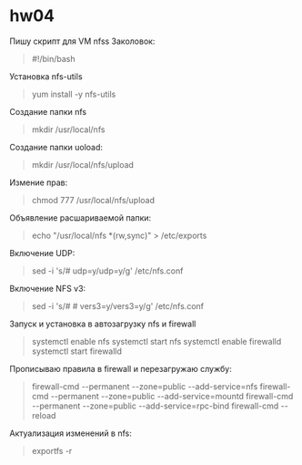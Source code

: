 # hw04
Пишу скрипт для VM nfss
Заколовок:
>#!/bin/bash 

Установка nfs-utils

>yum install -y nfs-utils

Создание папки nfs

>mkdir /usr/local/nfs

Создание папки uoload:
>mkdir /usr/local/nfs/upload

Измение прав:

>chmod 777 /usr/local/nfs/upload

Объявление расшариваемой папки:

>echo "/usr/local/nfs     *(rw,sync)" > /etc/exports

Включение UDP:
>sed -i 's/# udp=y/udp=y/g' /etc/nfs.conf

Включение NFS v3:
>sed -i 's/# # vers3=y/vers3=y/g' /etc/nfs.conf

Запуск и установка в автозагрузку nfs и firewall
>systemctl enable nfs 
>systemctl start nfs
>systemctl enable firewalld
>systemctl start firewalld

Прописываю правила в firewall и перезагружаю службу:
>firewall-cmd --permanent --zone=public --add-service=nfs
>firewall-cmd --permanent --zone=public --add-service=mountd
>firewall-cmd --permanent --zone=public --add-service=rpc-bind
>firewall-cmd --reload

Актуализация изменений в nfs:
>exportfs -r
